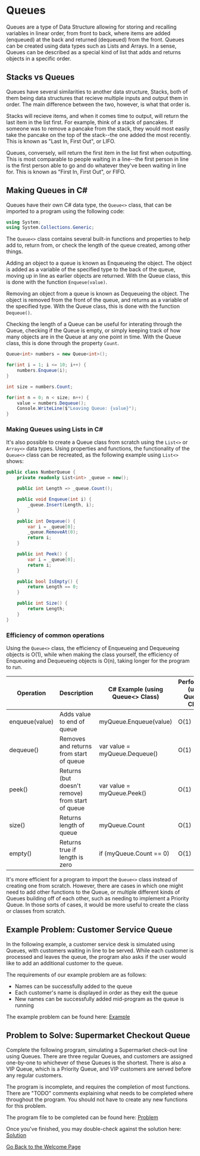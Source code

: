 # Queues

Queues are a type of Data Structure allowing for storing and recalling variables in linear order, from front to back, where items are added (enqueued) at the back and returned (dequeued) from the front. Queues can be created using data types such as Lists and Arrays. In a sense, Queues can be described as a special kind of list that adds and returns objects in a specific order.

## Stacks vs Queues

Queues have several similarities to another data structure, Stacks, both of them being data structures that recieve multiple inputs and output them in order. The main difference between the two, however, is what that order is.

Stacks will recieve items, and when it comes time to output, will return the last item in the list first. For example, think of a stack of pancakes. If someone was to remove a pancake from the stack, they would most easily take the pancake on the top of the stack--the one added the most recently. This is known as "Last In, First Out", or LIFO.

Queues, conversely, will return the first item in the list first when outputting. This is most comparable to people waiting in a line--the first person in line is the first person able to go and do whatever they've been waiting in line for. This is known as "First In, First Out", or FIFO.

## Making Queues in C#

Queues have their own C# data type, the ```Queue<>``` class, that can be imported to a program using the following code:

```csharp
using System;
using System.Collections.Generic;
```

The ```Queue<>``` class contains several built-in functions and properties to help add to, return from, or check the length of the queue created, among other things.

Adding an object to a queue is known as Enqueueing the object. The object is added as a variable of the specified type to the back of the queue, moving up in line as earlier objects are returned. With the Queue class, this is done with the function ```Enqueue(value)```.

Removing an object from a queue is known as Dequeueing the object. The object is removed from the front of the queue, and returns as a variable of the specified type. With the Queue class, this is done with the function ```Dequeue()```.

Checking the length of a Queue can be useful for interating through the Queue, checking if the Queue is empty, or simply keeping track of how many objects are in the Queue at any one point in time. With the Queue class, this is done through the property ```Count```.

```csharp
Queue<int> numbers = new Queue<int>();

for(int i = 1; i <= 10; i++) {
    numbers.Enqueue(i);
}

int size = numbers.Count;

for(int n = 0; n < size; n++) {
    value = numbers.Dequeue();
    Console.WriteLine($"Leaving Queue: {value}");
}
```

### Making Queues using Lists in C#

It's also possible to create a Queue class from scratch using the ```List<>``` or ```Array<>``` data types. Using properties and functions, the functionality of the ```Queue<>``` class can be recreated, as the following example using ```List<>``` shows:

```csharp
public class NumberQueue {
    private readonly List<int> _queue = new();

    public int Length => _queue.Count();

    public void Enqueue(int i) {
        _queue.Insert(Length, i);
    }

    public int Dequeue() {
        var i = _queue[0];
        _queue.RemoveAt(0);
        return i;
    }

    public int Peek() {
        var i = _queue[0];
        return i;
    }

    public bool IsEmpty() {
        return Length == 0;
    }

    public int Size() {
        return Length;
    }    
}
```

### Efficiency of common operations

Using the ```Queue<>``` class, the efficiency of Enqueueing and Dequeueing objects is O(1), while when making the class yourself, the efficiency of Enqueueing and Dequeueing objects is O(n), taking longer for the program to run.

|    Operation    |                    Description                    | C# Example (using Queue<> Class) | Performance (using Queue<> Class) | Performance (using List<> Class) |
|-----------------|---------------------------------------------------|----------------------------------|-----------------------------------|----------------------------------|
| enqueue(value)  | Adds value to end of queue                        | myQueue.Enqueue(value)           | O(1)                              | O(n)                             |
| dequeue()       | Removes and returns from start of queue           | var value = myQueue.Dequeue()    | O(1)                              | O(n)                             |
| peek()          | Returns (but doesn't remove) from start of queue  | var value = myQueue.Peek()       | O(1)                              | O(n)                             |
| size()          | Returns length of queue                           | myQueue.Count                    | O(1)                              | O(1)                             |
| empty()         | Returns true if length is zero                    | if (myQueue.Count == 0)          | O(1)                              | O(1)                             |

It's more efficient for a program to import the ```Queue<>``` class instead of creating one from scratch. However, there are cases in which one might need to add other functions to the Queue, or multiple different kinds of Queues building off of each other, such as needing to implement a Priority Queue. In those sorts of cases, it would be more useful to create the class or classes from scratch.

## Example Problem: Customer Service Queue

In the following example, a customer service desk is simulated using Queues, with customers waiting in line to be served. While each customer is processed and leaves the queue, the program also asks if the user would like to add an additional customer to the queue.

The requirements of our example problem are as follows:
* Names can be successfully added to the queue
* Each customer's name is displayed in order as they exit the queue
* New names can be successfully added mid-program as the queue is running

The example problem can be found here: [Example](ds1-example)

## Problem to Solve: Supermarket Checkout Queue

Complete the following program, simulating a Supermarket check-out line using Queues. There are three regular Queues, and customers are assigned one-by-one to whichever of these Queues is the shortest. There is also a VIP Queue, which is a Priority Queue, and VIP customers are served before any regular customers.

The program is incomplete, and requires the completion of most functions. There are "TODO" comments explaining what needs to be completed where throughout the program. You should not have to create any new functions for this problem.

The program file to be completed can be found here: [Problem](ds1-problem)

Once you've finished, you may double-check against the solution here: [Solution](ds1-solution)

[Go Back to the Welcome Page](0-welcome.md)
